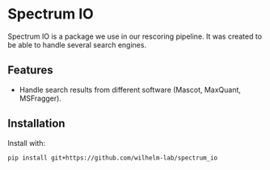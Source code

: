 # Spectrum IO

Spectrum IO is a package we use in our rescoring pipeline. It was created to be able to handle several search engines.

## Features

* Handle search results from different software (Mascot, MaxQuant, MSFragger).

## Installation

Install with:

```
pip install git+https://github.com/wilhelm-lab/spectrum_io
```